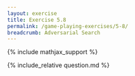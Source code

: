 ```yaml
---
layout: exercise
title: Exercise 5.8
permalink: /game-playing-exercises/5-8/
breadcrumb: Adversarial Search
---
```


{% include mathjax_support %}

<div><i class="arrow-up loader" data-chapter="game-playing-exercises" data-exercise="ex_8" data-rating="0"></i></div>
{% include_relative question.md %}
